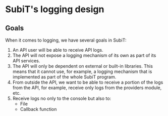 # SubiT's logging design

## Goals

When it comes to logging, we have several goals in SubiT:

1. An API user will be able to receive API logs.
2. The API will not expose a logging mechanism of its own as part of its API 
services.
3. The API will only be dependent on external or built-in libraries. This means
that it cannot use, for example, a logging mechanism that is implemented as part
of the whole SubiT program.
4. From outside the API, we want to be able to receive a portion of the logs 
from the API, for example, receive only logs from the providers module, etc.
5. Receive logs no only to the console but also to:
    - File
    - Callback function